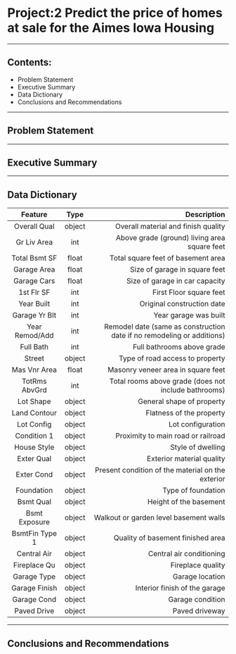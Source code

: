 # Project:2 Predict the price of homes at sale for the Aimes Iowa Housing
------------------------------------------------------------------------
## Contents:
  - Problem Statement
  - Executive Summary
  - Data Dictionary
  - Conclusions and Recommendations
------------------------------------------------------------------------

## Problem Statement

------------------------------------------------------------------------
## Executive Summary

------------------------------------------------------------------------
## Data Dictionary

| Feature           | Type         | Description                                |
| :---------------: | :----------: | -----------------------------------------: |
|Overall Qual       | object       | Overall material and finish quality        |
|Gr Liv Area        | int          | Above grade (ground) living area square feet |
|Total Bsmt SF      | float        | Total square feet of basement area  |
|Garage Area        | float        | Size of garage in square feet             |
|Garage Cars        | float        | Size of garage in car capacity             |
|1st Flr SF         | int          | First Floor square feet |
|Year Built         | int          | Original construction date |
|Garage Yr Blt      | int          | Year garage was built              |
|Year Remod/Add     | int          | Remodel date (same as construction date if no remodeling or additions)             |
|Full Bath          | int          | Full bathrooms above grade |
|Street             | object       | Type of road access to property |
|Mas Vnr Area       | float        | Masonry veneer area in square feet              |
|TotRms AbvGrd      | int          | Total rooms above grade (does not include bathrooms)             |
|Lot Shape          | object       | General shape of property                             |
|Land Contour       | object       | Flatness of the property                            |
|Lot Config         | object       | Lot configuration                            |
|Condition 1        | object       | Proximity to main road or railroad                            |
|House Style        | object       | Style of dwelling                            |
|Exter Qual         | object       | Exterior material quality |
|Exter Cond         | object       | Present condition of the material on the exterior|
|Foundation         | object       | Type of foundation|
|Bsmt Qual          | object       | Height of the basement              |
|Bsmt Exposure      | object       | Walkout or garden level basement walls              |
|BsmtFin Type 1     | object       | Quality of basement finished area                            |
|Central Air        | object       | Central air conditioning                         |
|Fireplace Qu       | object       | Fireplace quality                         |
|Garage Type        | object       | Garage location           |
|Garage Finish      | object       | Interior finish of the garage           |
|Garage Cond        | object       | Garage condition           |
|Paved Drive        | object       | Paved driveway          |


------------------------------------------------------------------------
## Conclusions and Recommendations
